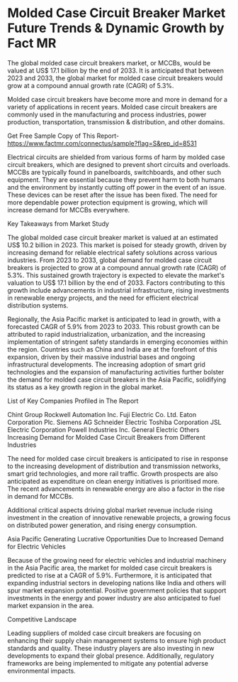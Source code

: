 # Molded Case Circuit Breaker Market Future Trends & Dynamic Growth by Fact MR
The global molded case circuit breakers market, or MCCBs, would be valued at US$ 17.1 billion by the end of 2033. It is anticipated that between 2023 and 2033, the global market for molded case circuit breakers would grow at a compound annual growth rate (CAGR) of 5.3%.

Molded case circuit breakers have become more and more in demand for a variety of applications in recent years. Molded case circuit breakers are commonly used in the manufacturing and process industries, power production, transportation, transmission & distribution, and other domains.

Get Free Sample Copy of This Report-https://www.factmr.com/connectus/sample?flag=S&rep_id=8531

Electrical circuits are shielded from various forms of harm by molded case circuit breakers, which are designed to prevent short circuits and overloads. MCCBs are typically found in panelboards, switchboards, and other such equipment. They are essential because they prevent harm to both humans and the environment by instantly cutting off power in the event of an issue. These devices can be reset after the issue has been fixed. The need for more dependable power protection equipment is growing, which will increase demand for MCCBs everywhere.

Key Takeaways from Market Study

The global molded case circuit breaker market is valued at an estimated US$ 10.2 billion in 2023. This market is poised for steady growth, driven by increasing demand for reliable electrical safety solutions across various industries. From 2023 to 2033, global demand for molded case circuit breakers is projected to grow at a compound annual growth rate (CAGR) of 5.3%. This sustained growth trajectory is expected to elevate the market's valuation to US$ 17.1 billion by the end of 2033. Factors contributing to this growth include advancements in industrial infrastructure, rising investments in renewable energy projects, and the need for efficient electrical distribution systems.

Regionally, the Asia Pacific market is anticipated to lead in growth, with a forecasted CAGR of 5.9% from 2023 to 2033. This robust growth can be attributed to rapid industrialization, urbanization, and the increasing implementation of stringent safety standards in emerging economies within the region. Countries such as China and India are at the forefront of this expansion, driven by their massive industrial bases and ongoing infrastructural developments. The increasing adoption of smart grid technologies and the expansion of manufacturing activities further bolster the demand for molded case circuit breakers in the Asia Pacific, solidifying its status as a key growth region in the global market.

List of Key Companies Profiled in The Report

Chint Group
Rockwell Automation Inc.
Fuji Electric Co. Ltd.
Eaton Corporation Plc.
Siemens AG
Schneider Electric
Toshiba Corporation
JSL Electric Corporation
Powell Industries Inc.
General Electric
Others
Increasing Demand for Molded Case Circuit Breakers from Different Industries

The need for molded case circuit breakers is anticipated to rise in response to the increasing development of distribution and transmission networks, smart grid technologies, and more rail traffic. Growth prospects are also anticipated as expenditure on clean energy initiatives is prioritised more. The recent advancements in renewable energy are also a factor in the rise in demand for MCCBs.

Additional critical aspects driving global market revenue include rising investment in the creation of innovative renewable projects, a growing focus on distributed power generation, and rising energy consumption.

Asia Pacific Generating Lucrative Opportunities Due to Increased Demand for Electric Vehicles

Because of the growing need for electric vehicles and industrial machinery in the Asia Pacific area, the market for molded case circuit breakers is predicted to rise at a CAGR of 5.9%. Furthermore, it is anticipated that expanding industrial sectors in developing nations like India and others will spur market expansion potential. Positive government policies that support investments in the energy and power industry are also anticipated to fuel market expansion in the area.

Competitive Landscape

Leading suppliers of molded case circuit breakers are focusing on enhancing their supply chain management systems to ensure high product standards and quality. These industry players are also investing in new developments to expand their global presence. Additionally, regulatory frameworks are being implemented to mitigate any potential adverse environmental impacts.
